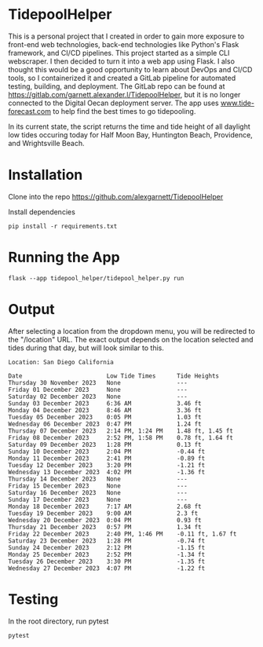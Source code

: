 # TidepoolHelper
This is a personal project that I created in order to gain more exposure to front-end web technologies, back-end 
technologies like Python's Flask framework, and CI/CD pipelines.
This project started as a simple CLI webscraper. I then decided to turn it into a web app using Flask. I also thought this would be a good
opportunity to learn about DevOps and CI/CD tools, so I containerized it and created a GitLab pipeline for automated 
testing, building, and deployment. The GitLab repo can be found at https://gitlab.com/garnett.alexander.l/TidepoolHelper,
but it is no longer connected to the Digital Oecan deployment server. 
The app uses www.tide-forecast.com to help find the best times to go tidepooling.

In its current state, the script returns the time and tide height of all daylight low tides occuring today for Half Moon Bay, Huntington Beach, Providence, and Wrightsville Beach.

# Installation
Clone into the repo https://github.com/alexgarnett/TidepoolHelper

Install dependencies

```
pip install -r requirements.txt
```

# Running the App
```
flask --app tidepool_helper/tidepool_helper.py run
```

# Output
After selecting a location from the dropdown menu, you will be redirected to the "/location" URL. 
The exact output depends on the location selected and tides during that day, but will look similar to this.
```
Location: San Diego California

Date	                    Low Tide Times	    Tide Heights
Thursday 30 November 2023	None	            ---
Friday 01 December 2023	    None	            ---
Saturday 02 December 2023	None	            ---
Sunday 03 December 2023	    6:36 AM	            3.46 ft
Monday 04 December 2023	    8:46 AM	            3.36 ft
Tuesday 05 December 2023	0:05 PM	            1.03 ft
Wednesday 06 December 2023	0:47 PM	            1.24 ft
Thursday 07 December 2023	2:14 PM, 1:24 PM	1.48 ft, 1.45 ft
Friday 08 December 2023	    2:52 PM, 1:58 PM	0.78 ft, 1.64 ft
Saturday 09 December 2023	1:28 PM	            0.13 ft
Sunday 10 December 2023	    2:04 PM	            -0.44 ft
Monday 11 December 2023	    2:41 PM	            -0.89 ft
Tuesday 12 December 2023	3:20 PM	            -1.21 ft
Wednesday 13 December 2023	4:02 PM	            -1.36 ft
Thursday 14 December 2023	None	            ---
Friday 15 December 2023	    None	            ---
Saturday 16 December 2023	None	            ---
Sunday 17 December 2023	    None	            ---
Monday 18 December 2023	    7:17 AM	            2.68 ft
Tuesday 19 December 2023	9:00 AM	            2.3 ft
Wednesday 20 December 2023	0:04 PM	            0.93 ft
Thursday 21 December 2023	0:57 PM	            1.34 ft
Friday 22 December 2023	    2:40 PM, 1:46 PM	-0.11 ft, 1.67 ft
Saturday 23 December 2023	1:28 PM	            -0.74 ft
Sunday 24 December 2023	    2:12 PM	            -1.15 ft
Monday 25 December 2023	    2:52 PM	            -1.34 ft
Tuesday 26 December 2023	3:30 PM	            -1.35 ft
Wednesday 27 December 2023	4:07 PM	            -1.22 ft

```

# Testing
In the root directory, run pytest
```
pytest
```
